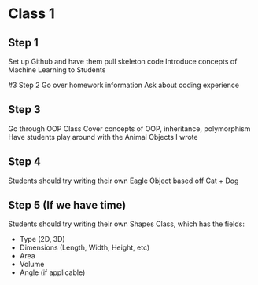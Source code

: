 # Class 1
## Step 1
Set up Github and have them pull skeleton code
Introduce concepts of Machine Learning to Students

#3 Step 2
Go over homework information
Ask about coding experience

## Step 3
Go through OOP Class
Cover concepts of OOP, inheritance, polymorphism
Have students play around with the Animal Objects I wrote

## Step 4
Students should try writing their own Eagle Object based off Cat + Dog

## Step 5 (If we have time)
Students should try writing their own Shapes Class, which has the fields:
* Type (2D, 3D)
* Dimensions (Length, Width, Height, etc)
* Area
* Volume
* Angle (if applicable)
